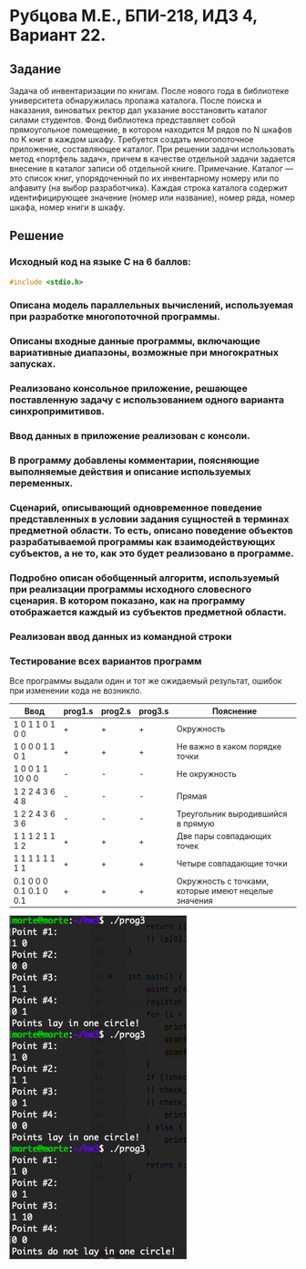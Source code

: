 # Рубцова М.Е., БПИ-218, ИДЗ 4, Вариант 22.

## Задание

Задача об инвентаризации по книгам. После нового года в библиотеке
университета обнаружилась пропажа каталога. После поиска и наказания, виноватых ректор дал указание восстановить каталог силами студентов. Фонд
библиотека представляет собой прямоугольное помещение, в котором находится M рядов по N шкафов по K книг в каждом шкафу. Требуется создать
многопоточное приложение, составляющее каталог. При решении задачи использовать метод «портфель задач», причем в качестве отдельной
задачи задается внесение в каталог записи об отдельной книге. Примечание. Каталог — это список книг, упорядоченный по их инвентарному номеру
или по алфавиту (на выбор разработчика). Каждая строка каталога содержит идентифицирующее значение (номер или название), номер ряда, номер
шкафа, номер книги в шкафу.
 
 ## Решение

### Исходный код на языке С на 6 баллов:
```c
#include <stdio.h>

```

### Описана модель параллельных вычислений, используемая при разработке многопоточной программы.
### Описаны входные данные программы, включающие вариативные диапазоны, возможные при многократных запусках.
### Реализовано консольное приложение, решающее поставленную задачу с использованием одного варианта синхропримитивов.
### Ввод данных в приложение реализован с консоли.



### В программу добавлены комментарии, поясняющие выполняемые действия и описание используемых переменных.
### Сценарий, описывающий одновременное поведение представленных в условии задания сущностей в терминах предметной области. То есть, описано поведение объектов разрабатываемой программы как взаимодействующих субъектов, а не то, как это будет реализовано в программе.



### Подробно описан обобщенный алгоритм, используемый при реализации программы исходного словесного сценария. В котором показано, как на программу отображается каждый из субъектов предметной области.
### Реализован ввод данных из командной строки



### Тестирование всех вариантов программ

Все программы выдали один и тот же ожидаемый результат, ошибок при изменении кода не возникло.

|     Ввод     | prog1.s |  prog2.s  |  prog3.s  |Пояснение|
|---------------|---------|---------|----------|-----------|
|1 0 1 1 0 1 0 0|+|+|+|Окружность|
|1 0 0 0 1 1 0 1|+|+|+|Не важно в каком порядке точки|
|1 0 0 1 1 10 0 0|-|-|-|Не окружность|
|1 2 2 4 3 6 4 8|-|-|-|Прямая|
|1 2 2 4 3 6 3 6|-|-|-|Треугольник выродившийся в прямую|
|1 1 1 2 1 1 1 2|+|+|+|Две пары совпадающих точек|
|1 1 1 1 1 1 1 1|+|+|+|Четыре совпадающие точки|
|0.1 0 0 0 0.1 0.1 0 0.1|+|+|+|Окружность с точками, которые имеют нецелые значения|

![Тестирование](https://github.com/acidnaya/AVS_HW3/blob/main/screenshots/testing1.png)
